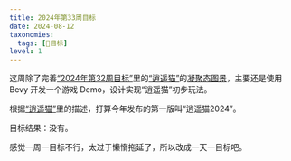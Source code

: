 ```yaml
---
title: 2024年第33周目标
date: 2024-08-12
taxonomies:
  tags: [📆目标]
level: 1
---
```


这周除了完善[“2024年第32周目标”](/do/20240807-week-target-2024-32)里的[“逍遥猫”](/life/20240805-livecat)的[凝聚态图景](/lab/20240807a-condensed-state-picture)，主要还是使用 Bevy 开发一个游戏 Demo，设计实现“逍遥猫”初步玩法。

根据[“逍遥猫”](/life/20240805-livecat)里的描述，打算今年发布的第一版叫“逍遥猫2024”。

目标结果：没有。

感觉一周一目标不行，太过于懒惰拖延了，所以改成一天一目标吧。
